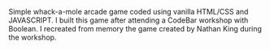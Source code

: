 Simple whack-a-mole arcade game coded using vanilla HTML/CSS and JAVASCRIPT.
I built this game after attending a CodeBar workshop with Boolean.
I recreated from memory the game created by Nathan King during the workshop.
